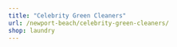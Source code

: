 ```yaml
---
title: "Celebrity Green Cleaners"
url: /newport-beach/celebrity-green-cleaners/
shop: laundry
---
```

